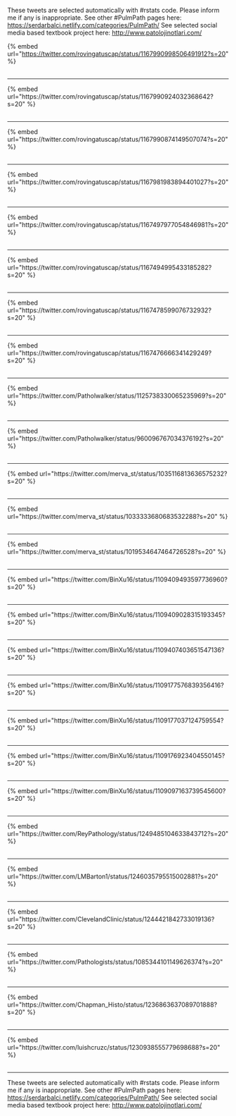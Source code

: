 

These tweets are selected automatically with #rstats code. Please inform me if any is inappropriate.
See other #PulmPath pages here: https://serdarbalci.netlify.com/categories/PulmPath/ 
See selected social media based textbook project here: http://www.patolojinotlari.com/

{% embed url="https://twitter.com/rovingatuscap/status/1167990998506491912?s=20" %}<br>
<br>
<hr>
{% embed url="https://twitter.com/rovingatuscap/status/1167990924032368642?s=20" %}<br>
<br>
<hr>
{% embed url="https://twitter.com/rovingatuscap/status/1167990874149507074?s=20" %}<br>
<br>
<hr>
{% embed url="https://twitter.com/rovingatuscap/status/1167981983894401027?s=20" %}<br>
<br>
<hr>
{% embed url="https://twitter.com/rovingatuscap/status/1167497977054846981?s=20" %}<br>
<br>
<hr>
{% embed url="https://twitter.com/rovingatuscap/status/1167494995433185282?s=20" %}<br>
<br>
<hr>
{% embed url="https://twitter.com/rovingatuscap/status/1167478599076732932?s=20" %}<br>
<br>
<hr>
{% embed url="https://twitter.com/rovingatuscap/status/1167476666341429249?s=20" %}<br>
<br>
<hr>
{% embed url="https://twitter.com/Patholwalker/status/1125738330065235969?s=20" %}<br>
<br>
<hr>
{% embed url="https://twitter.com/Patholwalker/status/960096767034376192?s=20" %}<br>
<br>
<hr>
{% embed url="https://twitter.com/merva_st/status/1035116813636575232?s=20" %}<br>
<br>
<hr>
{% embed url="https://twitter.com/merva_st/status/1033333680683532288?s=20" %}<br>
<br>
<hr>
{% embed url="https://twitter.com/merva_st/status/1019534647464726528?s=20" %}<br>
<br>
<hr>
{% embed url="https://twitter.com/BinXu16/status/1109409493597736960?s=20" %}<br>
<br>
<hr>
{% embed url="https://twitter.com/BinXu16/status/1109409028315193345?s=20" %}<br>
<br>
<hr>
{% embed url="https://twitter.com/BinXu16/status/1109407403651547136?s=20" %}<br>
<br>
<hr>
{% embed url="https://twitter.com/BinXu16/status/1109177576839356416?s=20" %}<br>
<br>
<hr>
{% embed url="https://twitter.com/BinXu16/status/1109177037124759554?s=20" %}<br>
<br>
<hr>
{% embed url="https://twitter.com/BinXu16/status/1109176923404550145?s=20" %}<br>
<br>
<hr>
{% embed url="https://twitter.com/BinXu16/status/1109097163739545600?s=20" %}<br>
<br>
<hr>
{% embed url="https://twitter.com/ReyPathology/status/1249485104633843712?s=20" %}<br>
<br>
<hr>
{% embed url="https://twitter.com/LMBarton1/status/1246035795515002881?s=20" %}<br>
<br>
<hr>
{% embed url="https://twitter.com/ClevelandClinic/status/1244421842733019136?s=20" %}<br>
<br>
<hr>
{% embed url="https://twitter.com/Pathologists/status/1085344101149626374?s=20" %}<br>
<br>
<hr>
{% embed url="https://twitter.com/Chapman_Histo/status/1236863637089701888?s=20" %}<br>
<br>
<hr>
{% embed url="https://twitter.com/luishcruzc/status/1230938555779698688?s=20" %}<br>
<br>
<hr>


These tweets are selected automatically with #rstats code. Please inform me if any is inappropriate.
See other #PulmPath pages here: https://serdarbalci.netlify.com/categories/PulmPath/ 
See selected social media based textbook project here: http://www.patolojinotlari.com/
